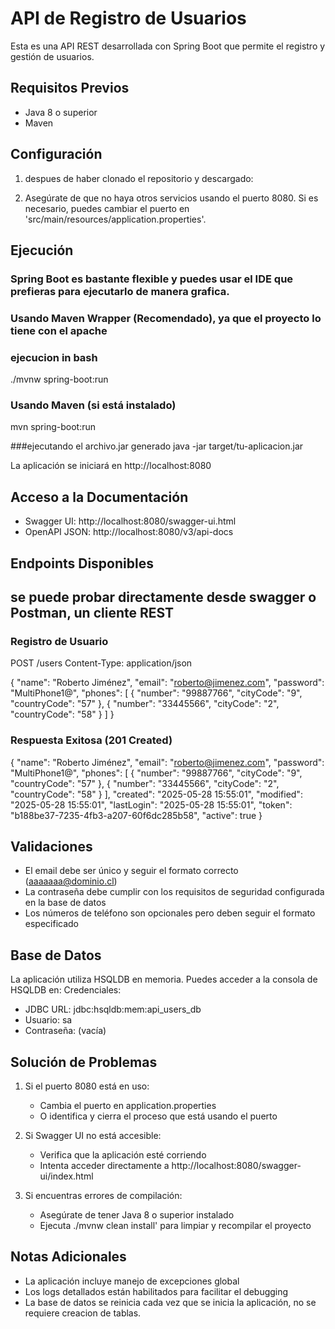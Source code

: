 # API de Registro de Usuarios
Esta es una API REST desarrollada con Spring Boot que permite el registro y gestión de usuarios.

## Requisitos Previos
- Java 8 o superior
- Maven

## Configuración
1. despues de haber clonado el repositorio y descargado:

2. Asegúrate de que no haya otros servicios usando el puerto 8080. Si es necesario, puedes cambiar el puerto en 'src/main/resources/application.properties'.

## Ejecución
### Spring Boot es bastante flexible y puedes usar el IDE que prefieras para ejecutarlo de manera grafica.
### Usando Maven Wrapper (Recomendado), ya que el proyecto lo tiene con el apache

### ejecucion in bash
./mvnw spring-boot:run

### Usando Maven (si está instalado)
mvn spring-boot:run

###ejecutando el archivo.jar generado
java -jar target/tu-aplicacion.jar

La aplicación se iniciará en http://localhost:8080

## Acceso a la Documentación

- Swagger UI: http://localhost:8080/swagger-ui.html
- OpenAPI JSON: http://localhost:8080/v3/api-docs

## Endpoints Disponibles

## se puede probar directamente desde swagger o Postman, un cliente REST

### Registro de Usuario

POST /users
Content-Type: application/json

{
  "name": "Roberto Jiménez",
  "email": "roberto@jimenez.com",
  "password": "MultiPhone1@",
  "phones": [
    {
      "number": "99887766",
      "cityCode": "9",
      "countryCode": "57"
    },
    {
      "number": "33445566",
      "cityCode": "2",
      "countryCode": "58"
    }
  ]
}

### Respuesta Exitosa (201 Created)
{
    "name": "Roberto Jiménez",
    "email": "roberto@jimenez.com",
    "password": "MultiPhone1@",
    "phones": [
        {
            "number": "99887766",
            "cityCode": "9",
            "countryCode": "57"
        },
        {
            "number": "33445566",
            "cityCode": "2",
            "countryCode": "58"
        }
    ],
    "created": "2025-05-28 15:55:01",
    "modified": "2025-05-28 15:55:01",
    "lastLogin": "2025-05-28 15:55:01",
    "token": "b188be37-7235-4fb3-a207-60f6dc285b58",
    "active": true
}


## Validaciones

- El email debe ser único y seguir el formato correcto  (aaaaaaa@dominio.cl)
- La contraseña debe cumplir con los requisitos de seguridad configurada en la base de datos
- Los números de teléfono son opcionales pero deben seguir el formato especificado

## Base de Datos

La aplicación utiliza HSQLDB en memoria. Puedes acceder a la consola de HSQLDB en:
Credenciales:
- JDBC URL: jdbc:hsqldb:mem:api_users_db
- Usuario: sa
- Contraseña: (vacía)

## Solución de Problemas

1. Si el puerto 8080 está en uso:
   - Cambia el puerto en application.properties
   - O identifica y cierra el proceso que está usando el puerto

2. Si Swagger UI no está accesible:
   - Verifica que la aplicación esté corriendo
   - Intenta acceder directamente a http://localhost:8080/swagger-ui/index.html

3. Si encuentras errores de compilación:
   - Asegúrate de tener Java 8 o superior instalado
   - Ejecuta ./mvnw clean install' para limpiar y recompilar el proyecto

## Notas Adicionales

- La aplicación incluye manejo de excepciones global
- Los logs detallados están habilitados para facilitar el debugging
- La base de datos se reinicia cada vez que se inicia la aplicación, no se requiere creacion de tablas.